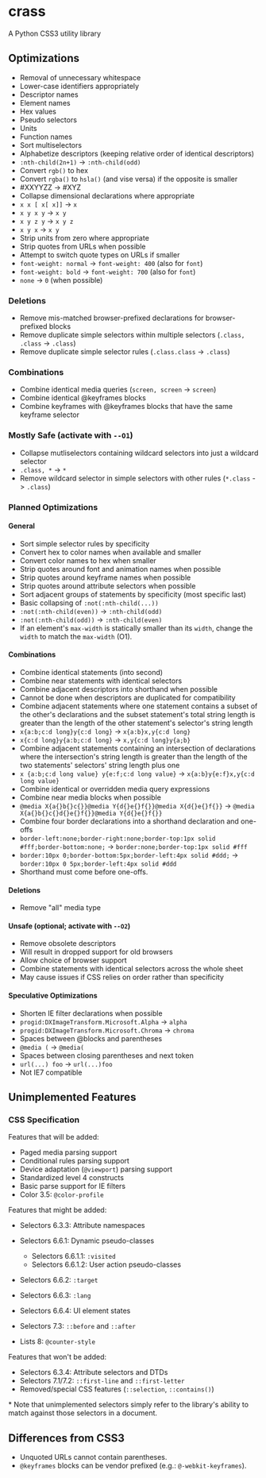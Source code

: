 crass
=====

A Python CSS3 utility library


Optimizations
-------------

- Removal of unnecessary whitespace
- Lower-case identifiers appropriately
 - Descriptor names
 - Element names
 - Hex values
 - Pseudo selectors
 - Units
 - Function names
- Sort multiselectors
- Alphabetize descriptors (keeping relative order of identical descriptors)
- `:nth-child(2n+1)` -> `:nth-child(odd)`
- Convert `rgb()` to hex
- Convert `rgba()` to `hsla()` (and vise versa) if the opposite is smaller
- #XXYYZZ -> #XYZ
- Collapse dimensional declarations where appropriate
 - `x x [ x[ x]]` -> `x`
 - `x y x y` -> `x y`
 - `x y z y` -> `x y z`
 - `x y x` -> `x y`
- Strip units from zero where appropriate
- Strip quotes from URLs when possible
- Attempt to switch quote types on URLs if smaller
- `font-weight: normal` -> `font-weight: 400` (also for `font`)
- `font-weight: bold` -> `font-weight: 700` (also for `font`)
- `none` -> `0` (when possible)

### Deletions

- Remove mis-matched browser-prefixed declarations for browser-prefixed blocks
- Remove duplicate simple selectors within multiple selectors (`.class, .class` -> `.class`)
- Remove duplicate simple selector rules (`.class.class` -> `.class`)

### Combinations

- Combine identical media queries (`screen, screen` -> `screen`)
- Combine identical @keyframes blocks
- Combine keyframes with @keyframes blocks that have the same keyframe selector

### Mostly Safe (activate with `--O1`)

- Collapse mutliselectors containing wildcard selectors into just a wildcard selector
 - `.class, *` -> `*`
- Remove wildcard selector in simple selectors with other rules (`*.class` -> `.class`)


### Planned Optimizations

#### General

- Sort simple selector rules by specificity
- Convert hex to color names when available and smaller
- Convert color names to hex when smaller
- Strip quotes around font and animation names when possible
- Strip quotes around keyframe names when possible
- Strip quotes around attribute selectors when possible
- Sort adjacent groups of statements by specificity (most specific last)
- Basic collapsing of `:not(:nth-child(...))`
 - `:not(:nth-child(even))` -> `:nth-child(odd)`
 - `:not(:nth-child(odd))` -> `:nth-child(even)`
- If an element's `max-width` is statically smaller than its `width`, change the `width` to match the `max-width` (O1).

#### Combinations

- Combine identical statements (into second)
- Combine near statements with identical selectors
- Combine adjacent descriptors into shorthand when possible
 - Cannot be done when descriptors are duplicated for compatibility
- Combine adjacent statements where one statement contains a subset of the other's declarations and the subset statement's total string length is greater than the length of the other statement's selector's string length
 - `x{a:b;c:d long}y{c:d long}` -> `x{a:b}x,y{c:d long}`
 - `x{c:d long}y{a:b;c:d long}` -> `x,y{c:d long}y{a;b}`
- Combine adjacent statements containing an intersection of declarations where the intersection's string length is greater than the length of the two statements' selectors' string length plus one
 - `x {a:b;c:d long value} y{e:f;c:d long value}` -> `x{a:b}y{e:f}x,y{c:d long value}`
- Combine identical or overridden media query expressions
- Combine near media blocks when possible
 - `@media X{a{}b{}c{}}@media Y{d{}e{}f{}}@media X{d{}e{}f{}}` -> `@media X{a{}b{}c{}d{}e{}f{}}@media Y{d{}e{}f{}}`
- Combine four border declarations into a shorthand declaration and one-offs
 - `border-left:none;border-right:none;border-top:1px solid #fff;border-bottom:none;` -> `border:none;border-top:1px solid #fff`
 - `border:10px 0;border-bottom:5px;border-left:4px solid #ddd;` -> `border:10px 0 5px;border-left:4px solid #ddd`
 - Shorthand must come before one-offs.

#### Deletions

- Remove "all" media type

#### Unsafe (optional; activate with `--O2`)

- Remove obsolete descriptors
 - Will result in dropped support for old browsers
 - Allow choice of browser support
- Combine statements with identical selectors across the whole sheet
 - May cause issues if CSS relies on order rather than specificity

#### Speculative Optimizations

- Shorten IE filter declarations when possible
 - `progid:DXImageTransform.Microsoft.Alpha` -> `alpha`
 - `progid:DXImageTransform.Microsoft.Chroma` -> `chroma`
- Spaces between @blocks and parentheses
 - `@media (` -> `@media(`
- Spaces between closing parentheses and next token
 - `url(...) foo` -> `url(...)foo`
 - Not IE7 compatible


Unimplemented Features
----------------------

### CSS Specification

Features that will be added:

- Paged media parsing support
- Conditional rules parsing support
- Device adaptation (`@viewport`) parsing support
- Standardized level 4 constructs
- Basic parse support for IE filters
- Color 3.5: `@color-profile`

Features that might be added:

- Selectors 6.3.3: Attribute namespaces
- Selectors 6.6.1: Dynamic pseudo-classes
  - Selectors 6.6.1.1: `:visited`
  - Selectors 6.6.1.2: User action pseudo-classes
- Selectors 6.6.2: `:target`
- Selectors 6.6.3: `:lang`
- Selectors 6.6.4: UI element states
- Selectors 7.3: `::before` and `::after`

- Lists 8: `@counter-style`

Features that won't be added:

- Selectors 6.3.4: Attribute selectors and DTDs
- Selectors 7.1/7.2: `::first-line` and `::first-letter`
- Removed/special CSS features (`::selection`, `::contains()`)

\* Note that unimplemented selectors simply refer to the library's ability to match against those selectors in a document.


Differences from CSS3
---------------------

- Unquoted URLs cannot contain parentheses.
- `@keyframes` blocks can be vendor prefixed (e.g.: `@-webkit-keyframes`).

